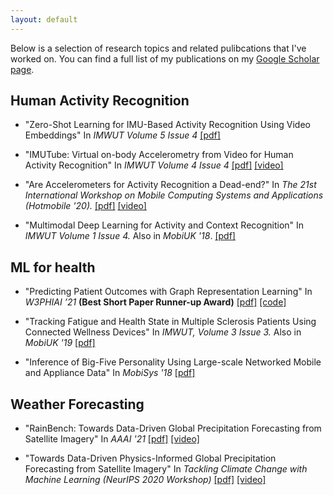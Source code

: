 ```yaml
---
layout: default
---
```


<!-- # [](#nn) Research -->

Below is a selection of research topics and related pulibcations that I've worked on. You can find a full list of my publications on my [Google Scholar page](https://scholar.google.com/citations?user=nfv_AZoAAAAJ&hl=en).

## [](#nn) Human Activity Recognition

* "Zero-Shot Learning for IMU-Based Activity Recognition Using Video Embeddings" In *IMWUT Volume 5 Issue 4* [[pdf]](https://egctong.github.io/assets/zsl_camera_ready.pdf)

* "IMUTube: Virtual on-body Accelerometry from Video for Human Activity Recognition" In *IMWUT Volume 4 Issue 4* [[pdf]](https://arxiv.org/pdf/2006.05675.pdf) [[video]](https://www.youtube.com/watch?v=ZN41C_fOdmk)

* "Are Accelerometers for Activity Recognition a Dead-end?" In *The 21st International Workshop on Mobile Computing Systems and Applications (Hotmobile '20).* [[pdf]](https://arxiv.org/pdf/2001.08111.pdf) [[video]](https://www.youtube.com/watch?v=tum0QM_AY0M)

* "Multimodal Deep Learning for Activity and Context Recognition" In *IMWUT Volume 1 Issue 4.* Also in *MobiUK '18*. [[pdf]](https://egctong.github.io/assets/multimodal.pdf)

## [](#nn) ML for health

*  "Predicting Patient Outcomes with Graph Representation Learning" In *W3PHIAI ’21* __(Best Short Paper Runner-up Award)__ [[pdf]](https://arxiv.org/pdf/2101.03940.pdf) [[code]](https://github.com/EmmaRocheteau/eICU-GNN-LSTM)

*  "Tracking Fatigue and Health State in Multiple Sclerosis Patients Using Connected Wellness Devices" In *IMWUT, Volume 3 Issue 3.* Also in *MobiUK '19* [[pdf]](https://egctong.github.io/assets/ms.pdf)

* "Inference of Big-Five Personality Using Large-scale Networked Mobile and Appliance Data" In *MobiSys '18* [[pdf]](https://egctong.github.io/assets/personality.pdf)


## [](#nn) Weather Forecasting

* "RainBench: Towards Data-Driven Global Precipitation Forecasting from Satellite Imagery" In *AAAI '21* [[pdf]](https://ojs.aaai.org/index.php/AAAI/article/view/17749) [[video]](https://slideslive.com/38942190/rainbench-enabling-datadriven-precipitation-forecasting-on-a-global-scale)

* "Towards Data-Driven Physics-Informed Global Precipitation Forecasting from Satellite Imagery" In *Tackling Climate Change with Machine Learning (NeurIPS 2020 Workshop)* [[pdf]](https://ai4earthscience.github.io/neurips-2020-workshop/papers/ai4earth_neurips_2020_20.pdf) [[video]](https://slideslive.com/38942105/towards-datadriven-physicsinformed-global-precipitation-forecasting-from-satellite-imagery)


<!-- 
# [](#nn) Teaching

* __Foundamentals of Sensing (2020)__ *Preparing course materials and supervising practicals*

* __Artificial Intelligence (2021)__ *Marking coursework*

* __Research Project Supervision__
Co-supervised with Prof. Nic Lane

    * MPhil in Advanced Computer Science (ACS) 
        * Jinchen Ge (2020) __Zero-shot Learning for IMU-Based Activity Recognition via Video Embeddings.__ *Project mark 87/100*

 -->

<!-- # [](#nn)Current Projects

Here are some projects that I'm currently working on:
* Wearable Cameras for Activity Recognition (collaboration with Dr. Aiden Doherty at the Oxford Big Data Institute)
* Domain Adaptation on inertial sensor data
* Graph Neural Networks on EHR data
* Understanding How Network Topology Impact Graph Neural Networks
* .... 

***
 -->